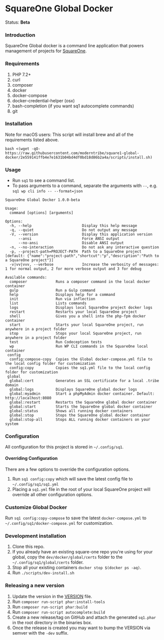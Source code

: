# SquareOne Global Docker

Status: **Beta**

### Introduction

SquareOne Global docker is a command line application that powers management of projects for [SquareOne](https://github.com/moderntribe/square-one).

### Requirements

1. PHP 7.2+
1. curl
1. composer
1. docker
1. docker-compose
1. docker-credential-helper (osx)
1. bash-completion (if you want sq1 autocomplete commands)
1. git

### Installation

Note for macOS users: This script will install brew and all of the requirements listed above.

`bash <(wget -qO- https://raw.githubusercontent.com/moderntribe/square1-global-docker/2e559141ffb4e7e1631b04bd4df0bd18d86b2a4a/scripts/install.sh)`

### Usage

- Run `sq1` to see a command list.
- To pass arguments to a command, separate the arguments with `--`, e.g. `sq1 wp cli info -- --format=json`

```
SquareOne Global Docker 1.0.0-beta

Usage:
  command [options] [arguments]

Options:
  -h, --help                       Display this help message
  -q, --quiet                      Do not output any message
  -V, --version                    Display this application version
      --ansi                       Force ANSI output
      --no-ansi                    Disable ANSI output
  -n, --no-interaction             Do not ask any interactive question
  -p, --project-path=PROJECT-PATH  Path to a SquareOne project [default: {"name":"project-path","shortcut":"p","description":"Path to a SquareOne project"}]
  -v|vv|vvv, --verbose             Increase the verbosity of messages: 1 for normal output, 2 for more verbose output and 3 for debug

Available commands:
  composer             Runs a composer command in the local docker container
  gulp                 Run a Gulp command
  help                 Displays help for a command
  init                 Run via inflection
  list                 Lists commands
  logs                 Displays local SquareOne project docker logs
  restart              Restarts your local SquareOne project
  shell                Gives you a shell into the php-fpm docker container
  start                Starts your local SquareOne project, run anywhere in a project folder
  stop                 Stops your local SquareOne project, run anywhere in a project folder
  test                 Run Codeception tests
  wp                   Run WP CLI commands in the SquareOne local container
 config
  config:compose-copy  Copies the Global docker-compose.yml file to the local config folder for customization
  config:copy          Copies the sq1.yml file to the local config folder for customization
 global
  global:cert          Generates an SSL certificate for a local .tribe domain
  global:logs          Displays SquareOne global docker logs
  global:myadmin       Start a phpMyAdmin docker container. Default: http://localhost:8080
  global:restart       Restarts the SquareOne global docker container
  global:start         Starts the SquareOne global docker container
  global:status        Shows all running docker containers
  global:stop          Stops the SquareOne global docker container
  global:stop-all      Stops ALL running docker containers on your system
```

### Configuration

All configuration for this project is stored in `~/.config/sq1`. 

#### Overriding Configuration  

There are a few options to override the configuration options.

1. Run `sq1 config:copy` which will save the latest config file to `~/.config/sq1/sq1.yml`
1. Placing a `sq1.yml` file in the root of your local SquareOne project will override all other configuration options.

### Customize Global Docker

Run `sq1 config:copy-compose` to save the latest `docker-compose.yml` to  `~/.config/sq1/docker-compose.yml` for customization.

### Development installation

1. Clone this repo.
1. If you already have an existing square-one repo you're using for your global, copy the `dev/docker/global/certs` folder to the `~/.config/sq1/global/certs` folder.
1. Stop all your existing containers `docker stop $(docker ps -aq)`.
1. Run `./scripts/dev-install.sh`

### Releasing a new version

1. Update the version in the [VERSION](./VERSION) file.
1. Run `composer run-script phar:install-tools`
1. Run `composer run-script phar:build`
1. Run `composer run-script autocomplete:build`
1. Create a new release/tag on GitHub and attach the generated `sq1.phar` in the root directory in the binaries box.
1. Once the release is created you may want to bump the VERSION via semver with the `-dev` suffix.


